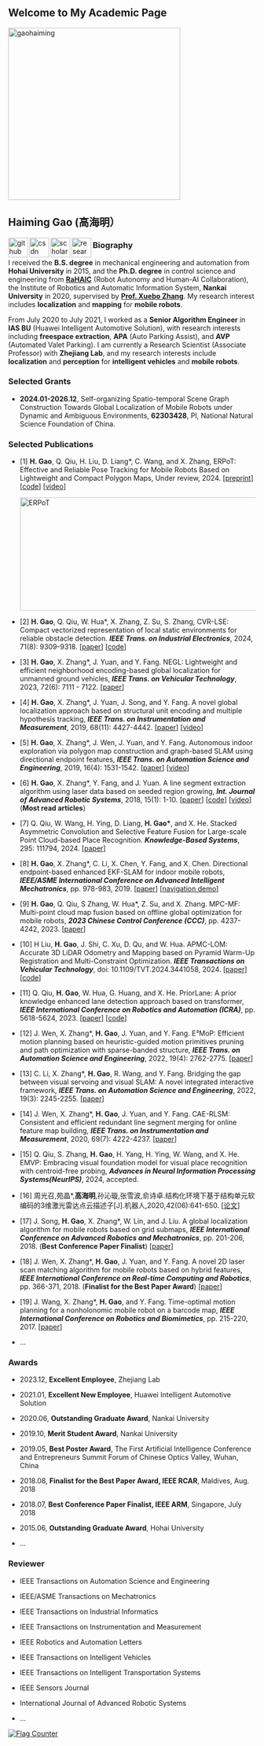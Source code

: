 ## Welcome to My Academic Page

<p align = "left">
  <img src=".\pic\ghm.png" width = "350" height = "350" alt="gaohaiming"/>
</p>


## Haiming Gao (高海明）

[<img src=".\pic\github.jpg" width = "40" height = "" alt="github" align="left"/>](http://github.com/ghm0819)[<img src=".\pic\csdn.jpg" width = "40" height = "" alt="csdn" align="left"/>](https://blog.csdn.net/qq_24893115)[<img src=".\pic\gs.png" width = "40" height = "" alt="scholar" align="left"/>](https://scholar.google.com.hk/citations?user=Vz_6DDwAAAAJ&hl=zh-CN&oi=ao)[<img src=".\pic\rg.png" width = "40" height = "" alt="research" align="left"/>](https://www.researchgate.net/profile/Haiming-Gao-2)

###  Biography

I received the **B.S. degree** in mechanical engineering and automation from **Hohai University** in 2015, and the **Ph.D. degree** in control science and engineering from [**RaHAIC**](https://rh.nankai.edu.cn/) (Robot Autonomy and Human-AI Collaboration), the Institute of Robotics and Automatic Information System, **Nankai University** in 2020, supervised by [**Prof. Xuebo Zhang**](https://ai.nankai.edu.cn/info/1033/3984.htm). My research interest includes **localization** and **mapping** for **mobile robots**.

From July 2020 to July 2021, I worked as a **Senior Algorithm Engineer** in **IAS BU** (Huawei Intelligent Automotive Solution), with research interests including **freespace extraction**, **APA** (Auto Parking Assist), and **AVP** (Automated Valet Parking). I am currently a Research Scientist (Associate Professor) with **Zhejiang Lab**, and my research interests include **localization** and **perception** for **intelligent vehicles** and **mobile robots**.


### Selected Grants
+ **2024.01-2026.12**, Self-organizing Spatio-temporal Scene Graph Construction Towards Global Localization of Mobile Robots under Dynamic and Ambiguous Environments, **62303428**,  PI, National Natural Science Foundation of China.


### Selected Publications

+ [1] **H. Gao**, Q. Qiu, H. Liu, D. Liang*, C. Wang, and X. Zhang, ERPoT: Effective and Reliable Pose Tracking for Mobile Robots Based on Lightweight and Compact Polygon Maps, Under review, 2024. [[preprint](https://arxiv.org/abs/2409.14723)] [[code](https://github.com/ghm0819/ERPoT)] [[video](https://youtu.be/cseml5FrW1Q)]
  <p align = "left">
  <img src=".\pic\paper\ERPoT.png" width = "600" height = "230" alt="ERPoT"/>
  </p>

+ [2] **H. Gao**, Q. Qiu, W. Hua\*, X. Zhang, Z. Su, S. Zhang, CVR-LSE: Compact vectorized representation of local static environments for reliable obstacle detection. ***IEEE Trans. on Industrial Electronics***, 2024, 71(8): 9309-9318. [[paper](https://ieeexplore.ieee.org/document/10287883)] [[code](https://github.com/ghm0819/cvr_lse)]

+ [3] **H. Gao**, X. Zhang\*, J. Yuan, and Y. Fang. NEGL: Lightweight and efficient neighborhood encoding-based global localization for unmanned ground vehicles, ***IEEE Trans. on Vehicular Technology***, 2023, 72(6): 7111 - 7122. [[paper](https://ieeexplore.ieee.org/document/10024765)]

+ [4] **H. Gao**, X. Zhang\*, J. Yuan, J. Song, and Y. Fang. A novel global localization approach based on structural unit encoding and multiple hypothesis tracking, ***IEEE Trans. on Instrumentation and Measurement***, 2019, 68(11): 4427-4442. [[paper](https://ieeexplore.ieee.org/document/8621041)] [[video](https://www.youtube.com/watch?v=0MTvEsSSSz4)]

+ [5] **H. Gao**, X. Zhang\*, J. Wen, J. Yuan, and Y. Fang. Autonomous indoor exploration via polygon map construction and graph-based SLAM using directional endpoint features, ***IEEE Trans. on Automation Science and Engineering***, 2019, 16(4): 1531-1542. [[paper](https://ieeexplore.ieee.org/document/8573855)] [[video](https://www.youtube.com/watch?v=D2Ds_DYySRE)]

+ [6] **H. Gao**, X. Zhang\*, Y. Fang, and J. Yuan. A line segment extraction algorithm using laser data based on seeded region growing, ***Int. Journal of Advanced Robotic Systems***, 2018, 15(1): 1-10. [[paper](https://journals.sagepub.com/doi/epub/10.1177/1729881418755245)] [[code](https://github.com/NKU-MobFly-Robotics/laser-line-segment)] [[video](https://www.youtube.com/watch?v=yNN9NRioOBc)] (**Most read articles**)

+ [7] Q. Qiu, W. Wang, H. Ying, D. Liang, **H. Gao\***, and X. He. Stacked Asymmetric Convolution and Selective Feature Fusion for Large-scale Point Cloud-based Place Recognition. ***Knowledge-Based Systems***, 295: 111794, 2024. [[paper](https://www.sciencedirect.com/science/article/abs/pii/S0950705124004283?via%3Dihub)]

+ [8] **H. Gao**, X. Zhang\*, C. Li, X. Chen, Y. Fang, and X. Chen. Directional endpoint-based enhanced EKF-SLAM for indoor mobile robots, ***IEEE/ASME International Conference on Advanced Intelligent Mechatronics***, pp. 978-983, 2019. [[paper](https://ieeexplore.ieee.org/document/8868577)] [[navigation demo](https://www.youtube.com/watch?v=cu_ZK6mHmj0)]

+ [9] **H. Gao**, Q. Qiu, S Zhang, W. Hua\*, Z. Su, and X. Zhang. MPC-MF: Multi-point cloud map fusion based on offline global optimization for mobile robots, ***2023 Chinese Control Conference (CCC)***, pp. 4237-4242, 2023. [[paper](https://ieeexplore.ieee.org/document/10239948)] 

+ [10] H Liu, **H. Gao**, J. Shi, C. Xu, D. Qu, and W. Hua. APMC-LOM: Accurate 3D LiDAR Odometry and Mapping based on Pyramid Warm-Up Registration and Multi-Constraint Optimization. ***IEEE Transactions on Vehicular Technology***, doi: 10.1109/TVT.2024.3441058, 2024. [[paper](https://ieeexplore.ieee.org/document/10666713)] [[code](https://github.com/BotWhiz/APMC-LOM)]

+ [11] Q. Qiu, **H. Gao**, W. Hua, G. Huang, and X. He. PriorLane: A prior knowledge enhanced lane detection approach based on transformer, ***IEEE International Conference on Robotics and Automation (ICRA)***, pp. 5618-5624, 2023. [[paper](https://ieeexplore.ieee.org/document/10161356)] [[code](https://github.com/vincentqqb/PriorLane)]

+ [12] J. Wen, X. Zhang\*, **H. Gao**, J. Yuan, and Y. Fang. E³MoP: Efficient motion planning based on heuristic-guided motion primitives pruning and path optimization with sparse-banded structure, ***IEEE Trans. on Automation Science and Engineering***, 2022, 19(4): 2762-2775. [[paper](https://ieeexplore.ieee.org/document/9627934)]

+ [13] C. Li, X. Zhang\*, **H. Gao**, R. Wang, and Y. Fang. Bridging the gap between visual servoing and visual SLAM: A novel integrated interactive framework, ***IEEE Trans. on Automation Science and Engineering***, 2022, 19(3): 2245-2255. [[paper](https://ieeexplore.ieee.org/document/9392367)]

+ [14] J. Wen, X. Zhang\*, **H. Gao**, J. Yuan, and Y. Fang. CAE-RLSM: Consistent and efficient redundant line segment merging for online feature map building, ***IEEE Trans. on Instrumentation and Measurement***, 2020, 69(7): 4222-4237. [[paper](https://ieeexplore.ieee.org/document/8882497)]

+ [15] Q. Qiu, S. Zhang, **H. Gao**, H. Yang, H. Ying, W. Wang, and X. He. EMVP: Embracing visual foundation model for visual place recognition with centroid-free probing, ***Advances in Neural Information Processing Systems(NeurIPS)***, 2024, accepted. 

+ [16] 周光召,苑晶\*,**高海明**,孙沁璇,张雪波,俞诗卓.结构化环境下基于结构单元软编码的3维激光雷达点云描述子[J].机器人,2020,42(06):641-650. [[论文](https://kns.cnki.net/kcms2/article/abstract?v=3uoqIhG8C44YLTlOAiTRKibYlV5Vjs7i8oRR1PAr7RxjuAJk4dHXonRMFKNxjDxoxdhVwbsDLApY-eqH6_JAUvftlY0adeN-&uniplatform=NZKPT)]

+ [17] J. Song, **H. Gao**, X. Zhang\*, W. Lin, and J. Liu. A global localization algorithm for mobile robots based on grid submaps, ***IEEE International Conference on Advanced Robotics and Mechatronics***, pp. 201-206, 2018. (**Best Conference Paper Finalist**) [[paper](https://ieeexplore.ieee.org/document/8610874)]

+ [18]  J. Wen, X. Zhang\*, **H. Gao**, J. Yuan, and Y. Fang. A novel 2D laser scan matching algorithm for mobile robots based on hybrid features, ***IEEE International Conference on Real-time Computing and Robotics***, pp. 366-371, 2018. (**Finalist for the Best Paper Award**) [[paper](https://ieeexplore.ieee.org/document/8621744)]

+ [19] J. Wang, X. Zhang\*, **H. Gao**, and Y. Fang. Time-optimal motion planning for a nonholonomic mobile robot on a barcode map, ***IEEE International Conference on Robotics and Biomimetics***, pp. 215-220, 2017. [[paper](https://ieeexplore.ieee.org/document/8324420)]

+ ...




### Awards

+ 2023.12, **Excellent Employee**, Zhejiang Lab

+ 2021.01, **Excellent New Employee**, Huawei Intelligent Automotive Solution

+ 2020.06, **Outstanding Graduate Award**, Nankai University

+ 2019.10, **Merit Student Award**, Nankai University

+ 2019.05, **Best Poster Award**, The First Artificial Intelligence Conference and Entrepreneurs Summit Forum of Chinese Optics Valley, Wuhan, China

+ 2018.08, **Finalist for the Best Paper Award, IEEE RCAR**, Maldives, Aug. 2018

+ 2018.07, **Best Conference Paper Finalist, IEEE ARM**, Singapore, July 2018

+ 2015.06, **Outstanding Graduate Award**, Hohai University

+ ...




### Reviewer

+ IEEE Transactions on Automation Science and Engineering

+ IEEE/ASME Transactions on Mechatronics

+ IEEE Transactions on Industrial Informatics

+ IEEE Transactions on Instrumentation and Measurement

+ IEEE Robotics and Automation Letters

+ IEEE Transactions on Intelligent Vehicles

+ IEEE Transactions on Intelligent Transportation Systems

+ IEEE Sensors Journal

+ International Journal of Advanced Robotic Systems

+ ...



<a href="https://info.flagcounter.com/bjoL"><img src="https://s01.flagcounter.com/map/bjoL/size_l/txt_000000/border_CCCCCC/pageviews_0/viewers_0/flags_0/" alt="Flag Counter" border="0"></a>
